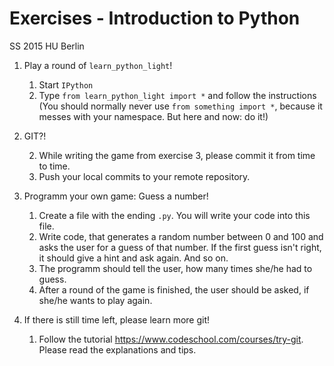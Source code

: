 # Exercises - Introduction to Python
SS 2015
HU Berlin


1. Play a round of `learn_python_light`!

    1. Start `IPython`
    2. Type `from learn_python_light import *` and follow the instructions
       (You should normally never use `from something import *`, because it messes with your namespace. But here and now: do it!)

2. GIT?!
    
    2. While writing the game from exercise 3, please commit it from time to time.
    3. Push your local commits to your remote repository.

3. Programm your own game: Guess a number!

    1. Create a file with the ending `.py`. You will write your code into this file.
    2. Write code, that generates a random number between 0 and 100 and asks the user for a guess of that number. If the first guess isn't right, it should give a hint and ask again. And so on.
    3. The programm should tell the user, how many times she/he had to guess.
    4. After a round of the game is finished, the user should be asked, if she/he wants to play again.

4. If there is still time left, please learn more git!

    1. Follow the tutorial https://www.codeschool.com/courses/try-git. Please read the explanations and tips.
